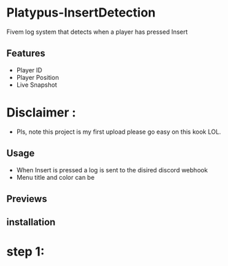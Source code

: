 # Platypus-InsertDetection
Fivem log system that detects when a player has pressed Insert

## Features

- Player ID 
- Player Position  
- Live Snapshot

# Disclaimer :

- Pls, note this project is my first upload please go easy on this kook LOL.

## Usage

- When Insert is pressed a log is sent to the disired discord webhook
- Menu title and color can be 

## Previews

## installation

# step 1: 

